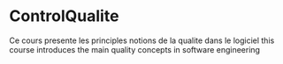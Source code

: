 # ControlQualite

Ce cours presente les principles notions de la qualite dans le logiciel 
this course introduces the main quality concepts in software engineering